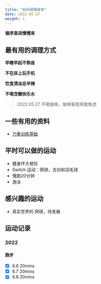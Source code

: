 ```yaml
---
title: "如何调理身体"
date: 2022-05-27
weight: 1
---
```


**循序渐进慢慢来**



## 最有用的调理方式

**早睡早起不熬夜**

**不在床上玩手机**

**饮食清淡忌辛辣**

**不喝含糖快乐水**



> 2022.05.27 不喝咖啡，咖啡客观导致焦虑

## 一些有用的资料

+ [力量训练基础](https://book.douban.com/subject/26863470/)



## 平时可以做的运动

+ 健身环大冒险
+ Switch 运动：网球，击剑和羽毛球
+ 慢跑20分钟
+ 游泳

## 感兴趣的运动

+ 真实世界的 网球，待发展

## 运动记录

### 2022

#### 跑步

+ [x] 6.6 20mins
+ [x] 6.7 20mins
+ [x] 6.8 20mins
